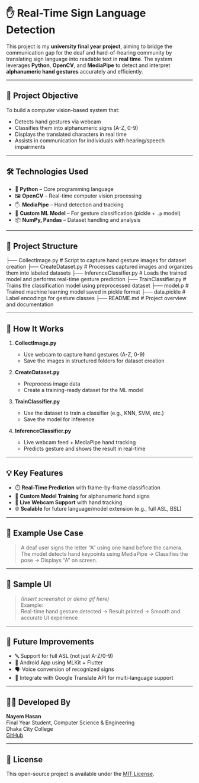 # ✋ Real-Time Sign Language Detection

This project is my **university final year project**, aiming to bridge the communication gap for the deaf and hard-of-hearing community by translating sign language into readable text in **real time**. The system leverages **Python**, **OpenCV**, and **MediaPipe** to detect and interpret **alphanumeric hand gestures** accurately and efficiently.

---

## 🎯 Project Objective

To build a computer vision-based system that:
- Detects hand gestures via webcam
- Classifies them into alphanumeric signs (A-Z, 0-9)
- Displays the translated characters in real time
- Assists in communication for individuals with hearing/speech impairments

---

## 🛠️ Technologies Used

- 🐍 **Python** – Core programming language
- 🖼️ **OpenCV** – Real-time computer vision processing
- 🖐️ **MediaPipe** – Hand detection and tracking
- 🧠 **Custom ML Model** – For gesture classification (pickle + `.p` model)
- 📦 **NumPy, Pandas** – Dataset handling and analysis

---

## 📁 Project Structure

├── CollectImage.py          # Script to capture hand gesture images for dataset creation
├── CreateDataset.py         # Processes captured images and organizes them into labeled datasets
├── InferenceClassifier.py   # Loads the trained model and performs real-time gesture prediction
├── TrainClassifier.py       # Trains the classification model using preprocessed dataset
├── model.p                  # Trained machine learning model saved in pickle format
├── data.pickle              # Label encodings for gesture classes
├── README.md                # Project overview and documentation




---

## 🚀 How It Works

1. **CollectImage.py**  
   - Use webcam to capture hand gestures (A-Z, 0-9)  
   - Save the images in structured folders for dataset creation

2. **CreateDataset.py**  
   - Preprocess image data  
   - Create a training-ready dataset for the ML model

3. **TrainClassifier.py**  
   - Use the dataset to train a classifier (e.g., KNN, SVM, etc.)  
   - Save the model for inference

4. **InferenceClassifier.py**  
   - Live webcam feed + MediaPipe hand tracking  
   - Predicts gesture and shows the result in real-time

---

## 💡 Key Features

- ⏱️ **Real-Time Prediction** with frame-by-frame classification
- 🧠 **Custom Model Training** for alphanumeric hand signs
- 🎥 **Live Webcam Support** with hand tracking
- 🌐 **Scalable** for future language/model extension (e.g., full ASL, BSL)

---

## 🧪 Example Use Case

> A deaf user signs the letter “A” using one hand before the camera.  
> The model detects hand keypoints using MediaPipe → Classifies the pose → Displays “A” on screen.

---

## 📸 Sample UI

> _(Insert screenshot or demo gif here)_  
> Example:  
> Real-time hand gesture detected → Result printed → Smooth and accurate UI experience

---

## 📌 Future Improvements

- 🔤 Support for full ASL (not just A-Z/0-9)
- 📱 Android App using MLKit + Flutter
- 🗣️ Voice conversion of recognized signs
- 🧩 Integrate with Google Translate API for multi-language support

---

## 🧑‍🎓 Developed By

**Nayem Hasan**  
Final Year Student, Computer Science & Engineering  
Dhaka City College  
[GitHub](https://github.com/NayemHasanLoLMan)

---

## 📜 License

This open-source project is available under the [MIT License](LICENSE).

